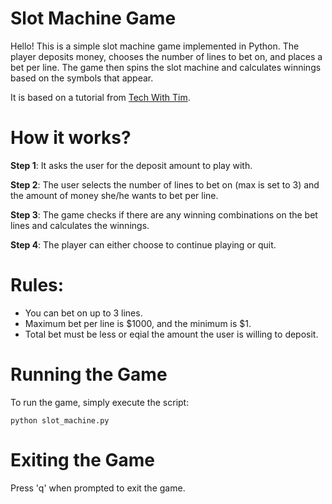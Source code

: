 # Slot Machine Game

Hello!
This is a simple slot machine game implemented in Python. The player deposits money, chooses the number of lines to bet on, and places a bet per line. The game then spins the slot machine and calculates winnings based on the symbols that appear.

It is based on a tutorial from [Tech With Tim](https://www.youtube.com/@TechWithTim).

# How it works?

**Step 1**: It asks the user for the deposit amount to play with.

**Step 2**: The user selects the number of lines to bet on (max is set to 3) and the amount of money she/he wants to bet per line.

**Step 3**: The game checks if there are any winning combinations on the bet lines and calculates the winnings.

**Step 4**: The player can either choose to continue playing or quit.

# Rules:

- You can bet on up to 3 lines.
- Maximum bet per line is $1000, and the minimum is $1.
- Total bet must be less or eqial the amount the user is willing to deposit.

# Running the Game

To run the game, simply execute the script:
```
python slot_machine.py
```
# Exiting the Game
Press 'q' when prompted to exit the game.


